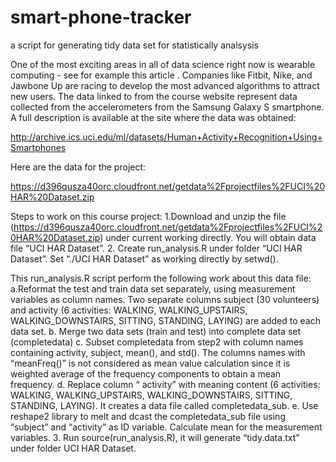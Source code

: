# smart-phone-tracker
a script for generating tidy data set for statistically analsysis

One of the most exciting areas in all of data science right now is wearable computing - see for example this article . Companies like Fitbit, Nike, and Jawbone Up are racing to develop the most advanced algorithms to attract new users. The data linked to from the course website represent data collected from the accelerometers from the Samsung Galaxy S smartphone. A full description is available at the site where the data was obtained: 

http://archive.ics.uci.edu/ml/datasets/Human+Activity+Recognition+Using+Smartphones 

Here are the data for the project: 

https://d396qusza40orc.cloudfront.net/getdata%2Fprojectfiles%2FUCI%20HAR%20Dataset.zip 

Steps to work on this course project:
1.Download and unzip the file (https://d396qusza40orc.cloudfront.net/getdata%2Fprojectfiles%2FUCI%20HAR%20Dataset.zip) under current working directly. You will obtain data file “UCI HAR Dataset”.
2. Create run_analysis.R under folder “UCI HAR Dataset”. Set “./UCI HAR Dataset” as working directly by setwd().

This run_analysis.R script perform the following work about this data file:
a.Reformat the test and train data set separately, using measurement variables as column names. Two separate columns subject (30 volunteers) and activity (6 activities: WALKING, WALKING_UPSTAIRS, WALKING_DOWNSTAIRS, SITTING, STANDING, LAYING) are added to each data set.
b. Merge two data sets (train and test) into complete data set (completedata)
c. Subset completedata from step2 with column names containing activity, subject, mean(), and std(). The columns names with “meanFreq()” is not considered as mean value calculation since it is weighted average of the frequency components to obtain a mean frequency.
d. Replace column “ activity” with meaning content (6 activities: WALKING, WALKING_UPSTAIRS, WALKING_DOWNSTAIRS, SITTING, STANDING, LAYING). It creates a data file called completedata_sub.
e. Use reshape2 library to melt and dcast the completedata_sub file using “subject” and “activity” as ID variable. Calculate mean for the measurement variables. 
3. Run source(run_analysis.R), it will generate “tidy.data.txt” under folder
UCI HAR Dataset.


